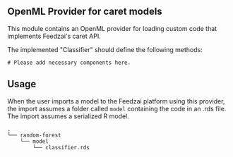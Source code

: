 OpenML Provider for caret models
------------------------------------------------------------

This module contains an OpenML provider for loading custom code that implements
Feedzai's caret API.

The implemented "Classifier" should define the following methods: 

```caret
# Please add necessary components here.
``` 

## Usage

When the user imports a model to the Feedzai platform using this provider, the import assumes a folder called ```model``` containing the code in an .rds file.
The import assumes a serialized R model.

    .
    └── random-forest
        └── model
            └── classifier.rds

